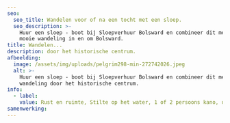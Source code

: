 ```yaml
---
seo:
  seo_title: Wandelen voor of na een tocht met een sloep.
  seo_description: >-
    Huur een sloep - boot bij Sloepverhuur Bolsward en combineer dit met een
    mooie wandeling in en om Bolsward.
title: Wandelen...
description: door het historische centrum.
afbeelding:
  image: /assets/img/uploads/pelgrim298-min-272742026.jpeg
  alt: >-
    Huur een sloep - boot bij Sloepverhuur Bolsward en combineer dit met een
    wandeling door het historische centrum.
info:
  - label:
    value: Rust en ruimte, Stilte op het water, 1 of 2 persoons kano, unieke routes
samenwerking:
---
```

